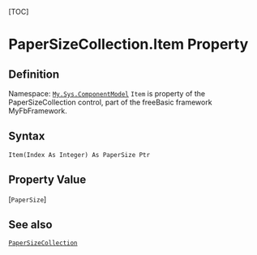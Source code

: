 [TOC]
# PaperSizeCollection.Item Property

## Definition
Namespace: [`My.Sys.ComponentModel`](My.Sys.ComponentModel.md)
`Item` is property of the PaperSizeCollection control, part of the freeBasic framework MyFbFramework.
## Syntax
```freeBasic
Item(Index As Integer) As PaperSize Ptr
```
## Property Value
[`PaperSize`]
## See also
[`PaperSizeCollection`](PaperSizeCollection.md)
